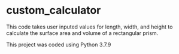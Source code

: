 # custom_calculator

This code takes user inputed values for length, width, and height to calculate the surface area and volume of a rectangular prism.

This project was coded using Python 3.7.9
